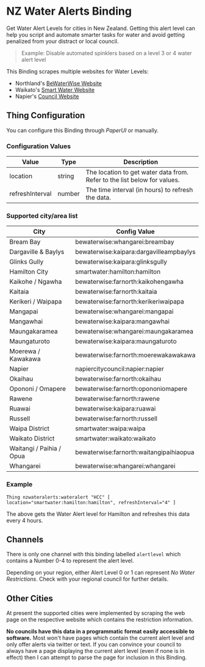 # NZ Water Alerts Binding

Get Water Alert Levels for cities in New Zealand. Getting this alert level can help you script and automate smarter tasks for water and avoid getting penalized from your distract or local council. 

> Example: Disable automated spinklers based on a level 3 or 4 water alert level

This Binding scrapes multiple websites for Water Levels:

* Northland's [BeWaterWise Website](https://bewaterwise.org.nz/)
* Waikato's [Smart Water Website](https://www.smartwater.org.nz/)
* Napier's [Council Website](https://www.napier.govt.nz)

## Thing Configuration

You can configure this Binding through _PaperUI_ or manually.

### Configuration Values

| Value           | Type         | Description                            |
| --------------- | ------------ | -------------------------------------- |
| location        | string       | The location to get water data from. Refer to the list below for values. |
| refreshInterval | number       | The time interval (in hours) to refresh the data.

### Supported city/area list

| City                     | Config Value                               |
| ------------------------ | ------------------------------------------ |
| Bream Bay                | bewaterwise:whangarei:breambay             |
| Dargaville & Baylys      | bewaterwise:kaipara:dargavilleampbaylys    |
| Glinks Gully             | bewaterwise:kaipara:glinksgully            |
| Hamilton City            | smartwater:hamilton:hamilton               |
| Kaikohe / Ngawha         | bewaterwise:farnorth:kaikohengawha         |
| Kaitaia                  | bewaterwise:farnorth:kaitaia               |
| Kerikeri / Waipapa       | bewaterwise:farnorth:kerikeriwaipapa       |
| Mangapai                 | bewaterwise:whangarei:mangapai             |
| Mangawhai                | bewaterwise:kaipara:mangawhai              |
| Maungakaramea            | bewaterwise:whangarei:maungakaramea        |
| Maungaturoto             | bewaterwise:kaipara:maungaturoto           |
| Moerewa / Kawakawa       | bewaterwise:farnorth:moerewakawakawa       |
| Napier                   | napiercitycouncil:napier:napier            |
| Okaihau                  | bewaterwise:farnorth:okaihau               |
| Opononi / Omapere        | bewaterwise:farnorth:opononiomapere        |
| Rawene                   | bewaterwise:farnorth:rawene                |
| Ruawai                   | bewaterwise:kaipara:ruawai                 |
| Russell                  | bewaterwise:farnorth:russell               |
| Waipa District           | smartwater:waipa:waipa                     |
| Waikato District         | smartwater:waikato:waikato                 |
| Waitangi / Paihia / Opua | bewaterwise:farnorth:waitangipaihiaopua    |
| Whangarei                | bewaterwise:whangarei:whangarei            |

### Example

```
Thing nzwateralerts:wateralert "HCC" [ location="smartwater:hamilton:hamilton", refreshInterval="4" ]
```

The above gets the Water Alert level for Hamilton and refreshes this data every 4 hours.

## Channels

There is only one channel with this binding labelled `alertlevel` which contains a Number 0-4 to represent the alert level.

Depending on your region, either Alert Level 0 or 1 can represent _No Water Restrictions_. Check with your regional council for further details.

## Other Cities

At present the supported cities were implemented by scraping the web page on the respective website which contains the restriction information. 

**No councils have this data in a programmatic format easily accessible to software.** Most won't have pages which contain the current alert level and only offer alerts via twitter or text. If you can convince your council to always have a page displaying the current alert level (even if none is in effect) then I can attempt to parse the page for inclusion in this Binding.
